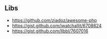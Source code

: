 ## Libs
- https://github.com/ziadoz/awesome-php
- https://gist.github.com/iwatchallit/6708624
- https://gist.github.com/llbbl/7607016